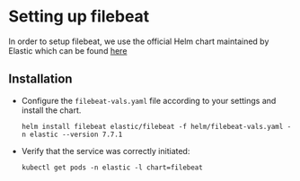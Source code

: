 # Setting up filebeat
In order to setup filebeat, we use the official Helm chart maintained by Elastic which can be found [here](https://github.com/elastic/helm-charts/tree/master/filebeat)


## Installation

* Configure the `filebeat-vals.yaml` file according to your settings and install the chart.
  ```console
  helm install filebeat elastic/filebeat -f helm/filebeat-vals.yaml -n elastic --version 7.7.1
  ```

* Verify that the service was correctly initiated:
  ```console
  kubectl get pods -n elastic -l chart=filebeat
  ```
  
